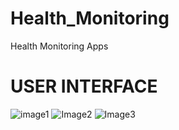 # Health_Monitoring
Health Monitoring Apps


# USER INTERFACE
![image1](https://github.com/SAJIB3489/Health_Monitoring/assets/118989261/12a7891d-4c12-4cf2-bb4b-a2debfb00dca)
![Image2](https://github.com/SAJIB3489/Health_Monitoring/assets/118989261/ad8620a3-dc40-469f-a5a3-5114e446772f)
![Image3](https://github.com/SAJIB3489/Health_Monitoring/assets/118989261/f19786dd-ba94-48c9-9acb-a858d823740c)
